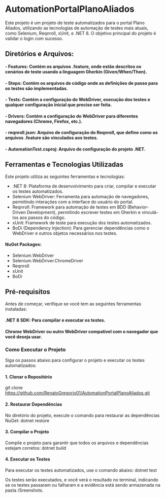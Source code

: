 

# AutomationPortalPlanoAliados
Este projeto é um projeto de teste automatizados para o portal Plano Aliados, utilizando as tecnologias de automação de testes mais atuais, como Selenium, Reqnroll, xUnit, e .NET 8. O objetivo principal do projeto é validar o login com sucesso.

## Diretórios e Arquivos:
#### - Features: Contém os arquivos .feature, onde estão descritos os cenários de teste usando a linguagem Gherkin (Given/When/Then).
#### - Steps: Contém os arquivos de código onde as definições de passo para os testes são implementadas.
#### - Tests: Contém a configuração do WebDriver, execução dos testes e qualquer configuração inicial que precise ser feita.
#### - Drivers: Contém a configuração do WebDriver para diferentes navegadores (Chrome, Firefox, etc.).
#### - reqnroll.json: Arquivo de configuração do Reqnroll, que define como os arquivos .feature são vinculados aos testes.
#### - AutomationTest.csproj: Arquivo de configuração do projeto .NET.

## Ferramentas e Tecnologias Utilizadas
Este projeto utiliza as seguintes ferramentas e tecnologias:

- .NET 8: Plataforma de desenvolvimento para criar, compilar e executar os testes automatizados.
- Selenium WebDriver: Ferramenta para automação de navegadores, permitindo interações com a interface do usuário do portal.
- Reqnroll: Framework para automação de testes em BDD (Behavior-Driven Development), permitindo escrever testes em Gherkin e vinculá-los aos passos do código.
- xUnit: Framework de teste para execução dos testes automatizados.
- BoDi (Dependency Injection): Para gerenciar dependências como o WebDriver e outros objetos necessários nos testes.

#### NuGet Packages:
- Selenium.WebDriver
- Selenium.WebDriver.ChromeDriver
- Reqnroll
- xUnit
- BoDi

## Pré-requisitos
Antes de começar, verifique se você tem as seguintes ferramentas instaladas:

#### .NET 8 SDK: Para compilar e executar os testes.
#### Chrome WebDriver ou outro WebDriver compatível com o navegador que você deseja usar.

### Como Executar o Projeto
Siga os passos abaixo para configurar o projeto e executar os testes automatizados:

#### 1. Clonar o Repositório
git clone https://github.com/RenatoGregorio01/AutomationPortalPlanoAliados.git

#### 2. Restaurar Dependências
No diretório do projeto, execute o comando para restaurar as dependências NuGet:
dotnet restore
#### 3. Compilar o Projeto
Compile o projeto para garantir que todos os arquivos e dependências estejam corretos:
dotnet build

#### 4. Executar os Testes
Para executar os testes automatizados, use o comando abaixo:
dotnet test

Os testes serão executados, e você verá o resultado no terminal, indicando se os testes passaram ou falharam e a evidência está sendo armazenada na pasta /Sreenshots.
